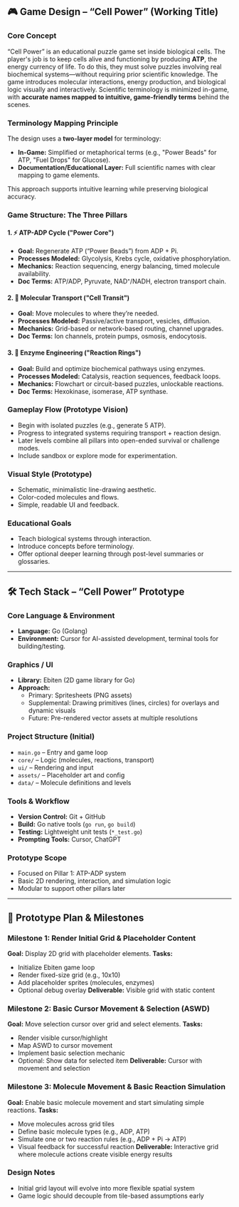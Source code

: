 ## 🎮 Game Design – “Cell Power” (Working Title)

### Core Concept
“Cell Power” is an educational puzzle game set inside biological cells. The player's job is to keep cells alive and functioning by producing **ATP**, the energy currency of life. To do this, they must solve puzzles involving real biochemical systems—without requiring prior scientific knowledge. The game introduces molecular interactions, energy production, and biological logic visually and interactively. Scientific terminology is minimized in-game, with **accurate names mapped to intuitive, game-friendly terms** behind the scenes.

### Terminology Mapping Principle
The design uses a **two-layer model** for terminology:

- **In-Game:** Simplified or metaphorical terms (e.g., "Power Beads" for ATP, "Fuel Drops" for Glucose).
- **Documentation/Educational Layer:** Full scientific names with clear mapping to game elements.

This approach supports intuitive learning while preserving biological accuracy.

### Game Structure: The Three Pillars

#### 1. ⚡ ATP-ADP Cycle ("Power Core")
- **Goal:** Regenerate ATP (“Power Beads”) from ADP + Pi.
- **Processes Modeled:** Glycolysis, Krebs cycle, oxidative phosphorylation.
- **Mechanics:** Reaction sequencing, energy balancing, timed molecule availability.
- **Doc Terms:** ATP/ADP, Pyruvate, NAD⁺/NADH, electron transport chain.

#### 2. 🚚 Molecular Transport ("Cell Transit")
- **Goal:** Move molecules to where they’re needed.
- **Processes Modeled:** Passive/active transport, vesicles, diffusion.
- **Mechanics:** Grid-based or network-based routing, channel upgrades.
- **Doc Terms:** Ion channels, protein pumps, osmosis, endocytosis.

#### 3. 🔬 Enzyme Engineering ("Reaction Rings")
- **Goal:** Build and optimize biochemical pathways using enzymes.
- **Processes Modeled:** Catalysis, reaction sequences, feedback loops.
- **Mechanics:** Flowchart or circuit-based puzzles, unlockable reactions.
- **Doc Terms:** Hexokinase, isomerase, ATP synthase.

### Gameplay Flow (Prototype Vision)
- Begin with isolated puzzles (e.g., generate 5 ATP).
- Progress to integrated systems requiring transport + reaction design.
- Later levels combine all pillars into open-ended survival or challenge modes.
- Include sandbox or explore mode for experimentation.

### Visual Style (Prototype)
- Schematic, minimalistic line-drawing aesthetic.
- Color-coded molecules and flows.
- Simple, readable UI and feedback.

### Educational Goals
- Teach biological systems through interaction.
- Introduce concepts before terminology.
- Offer optional deeper learning through post-level summaries or glossaries.

---

## 🛠️ Tech Stack – “Cell Power” Prototype

### Core Language & Environment
- **Language:** Go (Golang)
- **Environment:** Cursor for AI-assisted development, terminal tools for building/testing.

### Graphics / UI
- **Library:** Ebiten (2D game library for Go)
- **Approach:**
  - Primary: Spritesheets (PNG assets)
  - Supplemental: Drawing primitives (lines, circles) for overlays and dynamic visuals
  - Future: Pre-rendered vector assets at multiple resolutions

### Project Structure (Initial)
- `main.go` – Entry and game loop
- `core/` – Logic (molecules, reactions, transport)
- `ui/` – Rendering and input
- `assets/` – Placeholder art and config
- `data/` – Molecule definitions and levels

### Tools & Workflow
- **Version Control:** Git + GitHub
- **Build:** Go native tools (`go run`, `go build`)
- **Testing:** Lightweight unit tests (`*_test.go`)
- **Prompting Tools:** Cursor, ChatGPT

### Prototype Scope
- Focused on Pillar 1: ATP-ADP system
- Basic 2D rendering, interaction, and simulation logic
- Modular to support other pillars later

---

## 🚧 Prototype Plan & Milestones

### Milestone 1: Render Initial Grid & Placeholder Content
**Goal:** Display 2D grid with placeholder elements.
**Tasks:**
- Initialize Ebiten game loop
- Render fixed-size grid (e.g., 10x10)
- Add placeholder sprites (molecules, enzymes)
- Optional debug overlay
**Deliverable:** Visible grid with static content

### Milestone 2: Basic Cursor Movement & Selection (ASWD)
**Goal:** Move selection cursor over grid and select elements.
**Tasks:**
- Render visible cursor/highlight
- Map ASWD to cursor movement
- Implement basic selection mechanic
- Optional: Show data for selected item
**Deliverable:** Cursor with movement and selection

### Milestone 3: Molecule Movement & Basic Reaction Simulation
**Goal:** Enable basic molecule movement and start simulating simple reactions.
**Tasks:**
- Move molecules across grid tiles
- Define basic molecule types (e.g., ADP, ATP)
- Simulate one or two reaction rules (e.g., ADP + Pi → ATP)
- Visual feedback for successful reaction
**Deliverable:** Interactive grid where molecule actions create visible energy results

### Design Notes
- Initial grid layout will evolve into more flexible spatial system
- Game logic should decouple from tile-based assumptions early

